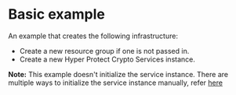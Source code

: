# Basic example

An example that creates the following infrastructure:

 - Create a new resource group if one is not passed in.
 - Create a new Hyper Protect Crypto Services instance.


**Note:** This example doesn't initialize the service instance. There are multiple ways to initialize the service instance manually, refer [here](../../README.md#create-hyper-protect-crypto-services-instance)
